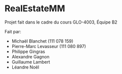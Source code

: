 # RealEstateMM
Projet fait dans le cadre du cours GLO-4003,
Équipe B2

Fait par:
* Michaël Blanchet (111 078 159)
* Pierre-Marc Levasseur (111 080 897)
* Philippe Gingras
* Alexandre Gagnon
* Guillaume Lambert
* Léandre Noël